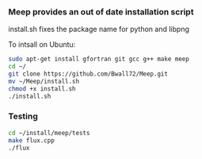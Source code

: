 ### Meep provides an out of date installation script
install.sh fixes the package name for python and libpng

To intsall on Ubuntu:

```bash
sudo apt-get install gfortran git gcc g++ make meep
cd ~/ 
git clone https://github.com/Bwall72/Meep.git
mv ~/Meep/install.sh 
chmod +x install.sh
./install.sh
```

### Testing
```bash
cd ~/install/meep/tests
make flux.cpp
./flux
```